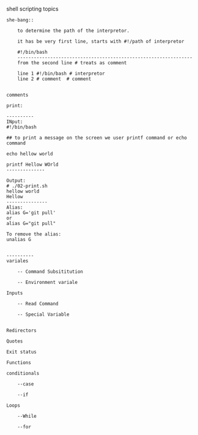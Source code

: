shell scripting topics
    
    she-bang::
        
        to determine the path of the interpretor.
        
        it has be very first line, starts with #!/path of interpretor
        
        #!/bin/bash
        ----------------------------------------------------------------
        from the second line # treats as comment
        
        line 1 #!/bin/bash # interpretor
        line 2 # comment  # comment
        
        
    comments
    
    print:
    
    ----------
    INput:
    #!/bin/bash

    ## to print a message on the screen we user printf command or echo command

    echo hellow world
    
    printf Hellow WOrld
    --------------

    Output:
    # ./02-print.sh
    hellow world
    Hellow
    ---------------
    Alias:
    alias G='git pull'
    or 
    alias G="git pull"

    To remove the alias:
    unalias G


    ----------
    variales
    
        -- Command Subsititution
    
        -- Environment variale
    
    Inputs
    
        -- Read Command
    
        -- Special Variable
    
    
    Redirectors
    
    Quotes
    
    Exit status
    
    Functions
    
    conditionals
    
        --case
    
        --if
    
    Loops
    
        --While
    
        --for